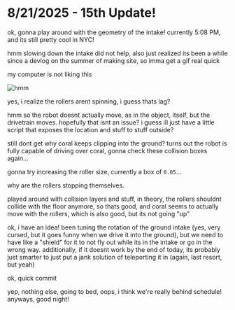 # 8/21/2025 - 15th Update!

ok, gonna play around with the geometry of the intake! currently 5:08 PM, and its still pretty cool in NYC!

hmm slowing down the intake did not help, also just realized its been a while since a devlog on the summer of making site, so imma get a gif real quick

my computer is not liking this

![hmm](</updatelogs/images/202508/08212025 - 1.gif>)

yes, i realize the rollers arent spinning, i guess thats lag?

hmm so the robot doesnt actually move, as in the object, itself, but the drivetrain moves. hopefully that isnt an issue? i guess ill just have a little script that exposes the location and stuff to stuff outside?

still dont get why coral keeps clipping into the ground? turns out the robot is fully capable of driving over coral, gonna check these collision boxes again...

gonna try increasing the roller size, currently a box of `0.05`...

why are the rollers stopping themselves.

played around with collision layers and stuff, in theory, the rollers shouldnt collide with the floor anymore, so thats good, and coral seems to actually move with the rollers, which is also good, but its not going "up"

ok, i have an idea! been tuning the rotation of the ground intake (yes, very cursed, but it goes funny when we drive it into the ground), but we need to have like a "shield" for it to not fly out while its in the intake or go in the wrong way. additionally, if it doesnt work by the end of today, its probably just smarter to just put a jank solution of teleporting it in (again, last resort, but yeah)

ok, quick commit

yep, nothing else, going to bed, oops, i think we're really behind schedule! anyways, good night!